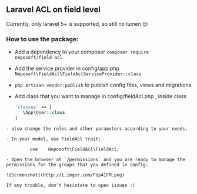 ## Laravel ACL on field level
Currently, only  laravel 5+ is supported, so still no lumen 😌

### How to use the package: 

-   Add a dependency to your composer 
    <code>composer require neposoft/field-acl</code>


- Add the service provider in config/app.php <br>
    `Neposoft\FieldAcl\FieldAclServiceProvider::class `
  
- `php artisan vendor:publish` to publish config files, views and migrations

- Add class that you want to manage in config/fieldAcl.php , inside class  <br>
     ```php
     'classes' => [
        \App\User::class
    ]
```
- also change the roles and other parameters according to your needs. 

- In your model, use FieldAcl trait: 

         use    Neposoft\FieldAcl\FieldAcl;

- Open the browser at `/permissions` and you are ready to manage the permissions for the groups that you defined in config.

![Screenshot](http://i.imgur.com/FUp41FM.png)

If any trouble, don't hesistate to open issues :) 
